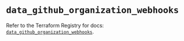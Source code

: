 # `data_github_organization_webhooks`

Refer to the Terraform Registry for docs: [`data_github_organization_webhooks`](https://registry.terraform.io/providers/integrations/github/6.7.0/docs/data-sources/organization_webhooks).
